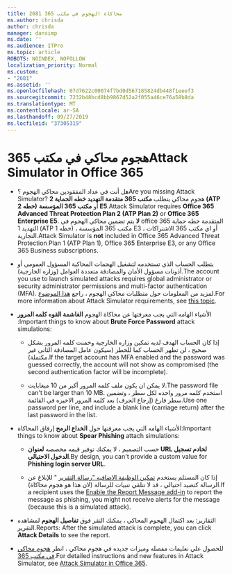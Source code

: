 ```yaml
---
title: 2681 محاكاة الهجوم في مكتب 365
ms.author: chrisda
author: chrisda
manager: dansimp
ms.date: ''
ms.audience: ITPro
ms.topic: article
ROBOTS: NOINDEX, NOFOLLOW
localization_priority: Normal
ms.custom:
- "2681"
ms.assetid: ''
ms.openlocfilehash: 07d7622c00074f7bd0d567185824db448f1eeef3
ms.sourcegitcommit: 7232b48bcd8bb9867d52a2f055a46ce76a58b8da
ms.translationtype: MT
ms.contentlocale: ar-SA
ms.lasthandoff: 09/27/2019
ms.locfileid: "37305319"
---
```

# <a name="attack-simulator-in-office-365"></a><span data-ttu-id="009bf-102">هجوم محاكي في مكتب 365</span><span class="sxs-lookup"><span data-stu-id="009bf-102">Attack Simulator in Office 365</span></span>

- <span data-ttu-id="009bf-103">هل أنت في عداد المفقودين محاكي الهجوم ؟</span><span class="sxs-lookup"><span data-stu-id="009bf-103">Are you missing Attack Simulator?</span></span> <span data-ttu-id="009bf-104">هجوم محاكي يتطلب **مكتب 365 متقدمة التهديد خطه الحماية 2 (ATP خطه 2)** أو **مكتب 365 المؤسسة E5**.</span><span class="sxs-lookup"><span data-stu-id="009bf-104">Attack Simulator requires **Office 365 Advanced Threat Protection Plan 2 (ATP Plan 2)** or **Office 365 Enterprise E5**.</span></span> <span data-ttu-id="009bf-105">**لا** يتم تضمين محاكي الهجوم في office 365 المتقدمة خطه حماية التهديد 1 (ATP خطه 1) ، مكتب 365 المؤسسة E3 ، أو اي مكتب 365 الاشتراكات التجارية.</span><span class="sxs-lookup"><span data-stu-id="009bf-105">Attack Simulator is **not** included in Office 365 Advanced Threat Protection Plan 1 (ATP Plan 1), Office 365 Enterprise E3, or any Office 365 Business subscriptions.</span></span>

- <span data-ttu-id="009bf-106">يتطلب الحساب الذي تستخدمه لتشغيل الهجمات المحاكية المسؤول العمومي أو أذونات مسؤول الأمان والمصادقة متعددة العوامل (وزاره الخارجية).</span><span class="sxs-lookup"><span data-stu-id="009bf-106">The account you use to launch simulated attacks requires global administrator or security administrator permissions and multi-factor authentication (MFA).</span></span> <span data-ttu-id="009bf-107">لمزيد من المعلومات حول متطلبات محاكي الهجوم ، راجع [هذا الموضوع](https://docs.microsoft.com/office365/securitycompliance/attack-simulator#before-you-begin).</span><span class="sxs-lookup"><span data-stu-id="009bf-107">For more information about Attack Simulator requirements, see [this topic](https://docs.microsoft.com/office365/securitycompliance/attack-simulator#before-you-begin).</span></span>

- <span data-ttu-id="009bf-108">الأشياء الهامه التي يجب معرفتها عن محاكاة الهجوم **الغاشمة القوه كلمه المرور** :</span><span class="sxs-lookup"><span data-stu-id="009bf-108">Important things to know about **Brute Force Password** attack simulations:</span></span>

  - <span data-ttu-id="009bf-109">إذا كان الحساب الهدف لديه تمكين وزاره الخارجية وخمنت كلمه المرور بشكل صحيح ، لن تظهر الحساب كما للخطر (سيكون عامل المصادقة الثاني غير مكتملة).</span><span class="sxs-lookup"><span data-stu-id="009bf-109">If the target account has MFA enabled and the password was guessed correctly, the account will not show as compromised (the second authentication factor will be incomplete).</span></span>

  - <span data-ttu-id="009bf-110">لا يمكن ان يكون ملف كلمه المرور أكبر من 10 ميغابايت.</span><span class="sxs-lookup"><span data-stu-id="009bf-110">The password file can't be larger than 10 MB.</span></span> <span data-ttu-id="009bf-111">استخدم كلمه مرور واحده لكل سطر ، وتضمين سطر فارغ (إرجاع الحرف) بعد كلمه المرور الاخيره في القائمة.</span><span class="sxs-lookup"><span data-stu-id="009bf-111">Use one password per line, and include a blank line (carriage return) after the last password in the list.</span></span>

- <span data-ttu-id="009bf-112">الأشياء الهامه التي يجب معرفتها حول **الخداع الرمح** إرفاق المحاكاة:</span><span class="sxs-lookup"><span data-stu-id="009bf-112">Important things to know about **Spear Phishing** attach simulations:</span></span>

  - <span data-ttu-id="009bf-113">حسب التصميم ، لا يمكنك توفير قيمه مخصصه **لعنوان URL لخادم تسجيل الدخول الاحتيالي**.</span><span class="sxs-lookup"><span data-stu-id="009bf-113">By design, you can't provide a custom value for **Phishing login server URL**.</span></span>

  - <span data-ttu-id="009bf-114">إذا كان المستلم يستخدم [تمكين الوظيفة الاضافيه "رسالة التقرير](https://docs.microsoft.com/microsoft-365/security/office-365-security/enable-the-report-message-add-in) " للإبلاغ عن الرسالة كتصيد احتيالي ، قد لا تتلقي تنبيات للرسالة (لان هذا هو هجوم محاكاة).</span><span class="sxs-lookup"><span data-stu-id="009bf-114">If a recipient uses the [Enable the Report Message add-in](https://docs.microsoft.com/microsoft-365/security/office-365-security/enable-the-report-message-add-in) to report the message as phishing, you might not receive alerts for the message (because this is a simulated attack).</span></span>

- <span data-ttu-id="009bf-115">التقارير: بعد اكتمال الهجوم المحاكي ، يمكنك النقر فوق **تفاصيل الهجوم** لمشاهده التقرير.</span><span class="sxs-lookup"><span data-stu-id="009bf-115">Reports: After the simulated attack is complete, you can click **Attack Details** to see the report.</span></span>

- <span data-ttu-id="009bf-116">للحصول علي تعليمات مفصله وميزات جديده في هجوم محاكي ، انظر [هجوم محاكي في مكتب 365](https://docs.microsoft.com/microsoft-365/security/office-365-security/attack-simulator).</span><span class="sxs-lookup"><span data-stu-id="009bf-116">For detailed instructions and new features in Attack Simulator, see [Attack Simulator in Office 365](https://docs.microsoft.com/microsoft-365/security/office-365-security/attack-simulator).</span></span>
